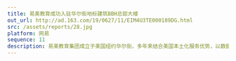 ```yaml
---
title: 易美教育成功入驻华尔街地标建筑BBH总部大楼
out_url: http://ad.163.com/19/0627/11/EIM4U3TE000189DG.html
src: /assets/reports/28.jpg
platform: 网易
sequence: 11
description: 易美教育集团成立于美国纽约华尔街，多年来结合美国本土化服务优势，以数据为驱动，构建精细化一体化的服务体系，致力于打造集国际教育咨询、房地产信息咨询、海外置业与财富管理为一体的多维度垂直领域服务商。
---
```

